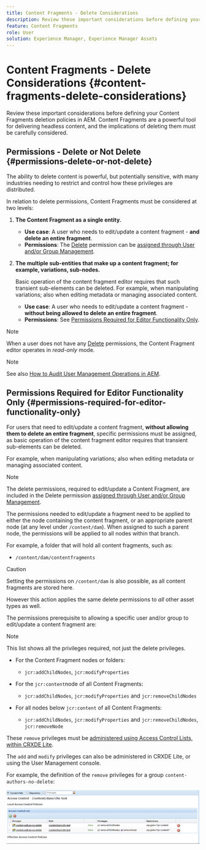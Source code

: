 ```yaml
---
title: Content Fragments - Delete Considerations
description: Review these important considerations before defining your Content Fragments deletion policies in AEM. Content Fragments are a powerful tool for delivering headless content, and the implications of deleting them must be carefully considered.
feature: Content Fragments
role: User
solution: Experience Manager, Experience Manager Assets
---
```

# Content Fragments - Delete Considerations {#content-fragments-delete-considerations}

Review these important considerations before defining your Content Fragments deletion policies in AEM. Content Fragments are a powerful tool for delivering headless content, and the implications of deleting them must be carefully considered.

## Permissions - Delete or Not Delete {#permissions-delete-or-not-delete}

The ability to delete content is powerful, but potentially sensitive, with many industries needing to restrict and control how these privileges are distributed.

In relation to delete permissions, Content Fragments must be considered at two levels:

1. **The Content Fragment as a single entity.**

    * **Use case**: A user who needs to edit/update a content fragment - **and delete an entire fragment**.
    * **Permissions**: The [Delete](/help/sites-administering/security.md#actions) permission can be [assigned through User and/or Group Management](/help/sites-administering/security.md#managing-permissions). 

2. **The multiple sub-entities that make up a content fragment; for example, variations, sub-nodes.**

   Basic operation of the content fragment editor requires that such transient sub-elements can be deleted. For example, when manipulating variations; also when editing metadata or managing associated content.

    * **Use case**: A user who needs to edit/update a content fragment - **without being allowed to delete an entire fragment**.
    * **Permissions**: See [Permissions Required for Editor Functionality Only](#permissions-required-for-editor-functionality-only).

>[!NOTE]
>
>When a user does not have any [Delete](/help/sites-administering/security.md#actions) permissions, the Content Fragment editor operates in *read-only* mode.

>[!NOTE]
>
>See also [How to Audit User Management Operations in AEM](/help/sites-administering/audit-user-management-operations.md).

## Permissions Required for Editor Functionality Only {#permissions-required-for-editor-functionality-only}

For users that need to edit/update a content fragment, **without allowing them to delete an entire fragment**, specific permissions must be assigned, as basic operation of the content fragment editor requires that transient sub-elements can be deleted.

For example, when manipulating variations; also when editing metadata or managing associated content.

>[!NOTE]
>
>The delete permissions, required to edit/update a Content Fragment, are included in the Delete permission [assigned through User and/or Group Management](/help/sites-administering/security.md#managing-permissions).

The permissions needed to edit/update a fragment need to be applied to either the node containing the content fragment, or an appropriate parent node (at any level under `/content/dam`). When assigned to such a parent node, the permissions will be applied to all nodes within that branch.

For example, a folder that will hold all content fragments, such as:

* `/content/dam/contentfragments`

>[!CAUTION]
>
>Setting the permissions on `/content/dam` is also possible, as all content fragments are stored here.
>
>However this action applies the same delete permissions to *all* other asset types as well.

The permissions prerequisite to allowing a specific user and/or group to edit/update a content fragment are:

>[!NOTE]
>
>This list shows all the privileges required, not just the delete privileges.

* For the Content Fragment nodes or folders:

  * `jcr:addChildNodes`, `jcr:modifyProperties`

* For the `jcr:content`node of all Content Fragments:

  * `jcr:addChildNodes`, `jcr:modifyProperties` and `jcr:removeChildNodes`

* For all nodes below `jcr:content` of all Content Fragments:

  * `jcr:addChildNodes`, `jcr:modifyProperties` and `jcr:removeChildNodes`, `jcr:removeNode`

These `remove` privileges must be [administered using Access Control Lists, within CRXDE Lite](/help/sites-administering/user-group-ac-admin.md#access-right-management). 

The `add` and `modify` privileges can also be administered in CRXDE Lite, or using the User Management console.

For example, the definition of the `remove` privileges for a group `content-authors-no-delete`:

![cf-delete-03](assets/cf-delete-03.png)

